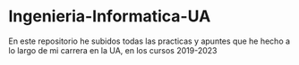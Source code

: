 # Ingenieria-Informatica-UA
 En este repositorio he subidos todas las practicas y apuntes que he hecho a lo largo de mi carrera en la UA, en los cursos 2019-2023
